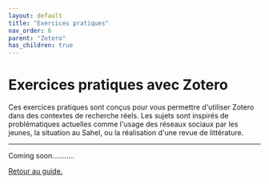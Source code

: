 ```yaml
---
layout: default
title: "Exercices pratiques"
nav_order: 6
parent: "Zotero"
has_children: true
---
```


# Exercices pratiques avec Zotero

Ces exercices pratiques sont conçus pour vous permettre d'utiliser Zotero dans des contextes de recherche réels. Les sujets sont inspirés de problématiques actuelles comme l'usage des réseaux sociaux par les jeunes, la situation au Sahel, ou la réalisation d'une revue de littérature.

---

Coming soon...........


[Retour au guide.](/bibliographie/zotero/introduction.html)
